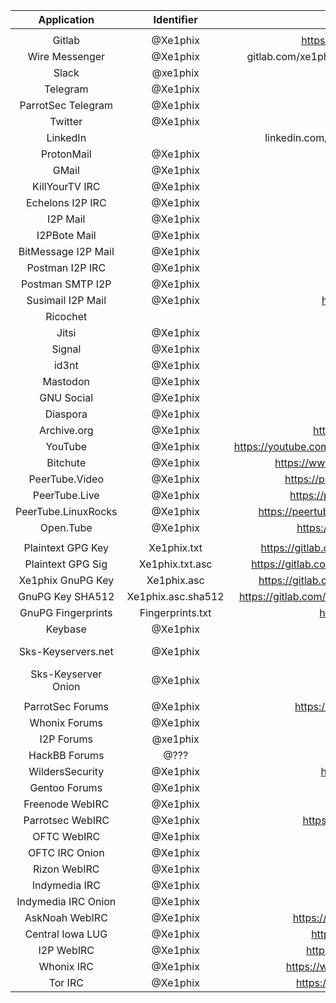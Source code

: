 |     Application     |     Identifier     |                              Links                              |                                          Fingerprints                                          |
|:-------------------:|:------------------:|:---------------------------------------------------------------:|:----------------------------------------------------------------------------------------------:|
|                     |                    |                                                                 |                                                                                                |
|        Gitlab       |      @Xe1phix      |            https://gitlab.com/users/xe1phix/projects            |                                                                                                |
|    Wire Messenger   |      @Xe1phix      |    gitlab.com/xe1phix/Gnupg/blob/master/Xe1phix-WireGnuPG.txt   |                819e4ae52a704f184785938f96080ed98e71e6135ba927b2784e027b541007fc                |
|        Slack        |      @xe1phix      |                     https://secdsm.slack.com                    |                                                                                                |
|       Telegram      |      @Xe1phix      |                       https://t.me/xe1phix                      |                                                                                                |
|  ParrotSec Telegram |      @Xe1phix      |                   https://t.me/parrotsecgroup                   |                                                                                                |
|       Twitter       |      @Xe1phix      |                   https://twitter.com/xe1phix                   |                                                                                                |
|       LinkedIn      |                    |      linkedin.com/in/mark-curry-linux-infosec-professional/     |                                                                                                |
|      ProtonMail     |      @Xe1phix      |                      xe1phix@protonmail.ch                      |        https://gitlab.com/xe1phix/Gnupg/blob/master/publickey.xe1phix_protonmail.ch.asc        |
|        GMail        |      @Xe1phix      |                        xe1phix@gmail.com                        |                                                                                                |
|    KillYourTV IRC   |      @Xe1phix      |                        irc.killyourtv.i2p                       |                                                                                                |
|   Echelons I2P IRC  |      @Xe1phix      |                       irc.echelon.i2p:6667                      |                                                                                                |
|       I2P Mail      |      @Xe1phix      |                         xe1phix@mail.i2p                        |                                                                                                |
|     I2PBote Mail    |      @Xe1phix      |                         xe1phix@i2pbote                         |                                                                                                |
| BitMessage I2P Mail |      @Xe1phix      |                      xe1phix@bitmessage.org                     |                                                                                                |
|   Postman I2P IRC   |      @Xe1phix      |                       irc.postman.i2p:6667                      |                                                                                                |
|   Postman SMTP I2P  |      @Xe1phix      |                       smtp.postman.i2p:25                       |                                                                                                |
|  Susimail I2P Mail  |      @Xe1phix      |                 https://127.0.0.1:7657/susimail/                |                                                                                                |
|       Ricochet      |                    |                                                                 |                                                                                                |
|        Jitsi        |      @Xe1phix      |                                                                 |                                                                                                |
|        Signal       |      @Xe1phix      |                                                                 |                                                                                                |
|        id3nt        |      @Xe1phix      |                        https://id3nt.i2p                        |                                                                                                |
|       Mastodon      |      @Xe1phix      |                                                                 |                                                                                                |
|      GNU Social     |      @Xe1phix      |                       https://gnusocial.no                      |                                                                                                |
|       Diaspora      |      @Xe1phix      |                                                                 |                                                                                                |
|     Archive.org     |      @Xe1phix      |               https://archive.org/details/@xe1phix              |                                                                                                |
|       YouTube       |      @Xe1phix      |   https://youtube.com/channel/UC4rzx4VToyHJDWbAEJ5cMxQ/videos   |                                                                                                |
|       Bitchute      |      @Xe1phix      |          https://www.bitchute.com/channel/U0QCI90XuSH9/         |                                                                                                |
|    PeerTube.Video   |      @Xe1phix      |          https://peertube.video/accounts/xe1phix/videos         |                                                                                                |
|    PeerTube.Live    |      @Xe1phix      |          https://peertube.live/accounts/xe1phix/videos          |                                                                                                |
| PeerTube.LinuxRocks |      @Xe1phix      |    https://peertube.linuxrocks.online/accounts/xe1phix/videos   |                                                                                                |
|      Open.Tube      |      @Xe1phix      |            https://open.tube/accounts/xe1phix/videos            |                                                                                                |
|                     |                    |                                                                 |                                                                                                |
|  Plaintext GPG Key  |     Xe1phix.txt    |     https://gitlab.com/xe1phix/Gnupg/blob/master/Xe1phix.txt    |                            8C2731DD2541089E88181251760286DD6EC3F80D                            |
|  Plaintext GPG Sig  |   Xe1phix.txt.asc  |   https://gitlab.com/xe1phix/Gnupg/blob/master/Xe1phix.txt.asc  |                            8C2731DD2541089E88181251760286DD6EC3F80D                            |
|  Xe1phix GnuPG Key  |     Xe1phix.asc    |     https://gitlab.com/xe1phix/Gnupg/blob/master/Xe1phix.asc    |                            8C2731DD2541089E88181251760286DD6EC3F80D                            |
|   GnuPG Key SHA512  | Xe1phix.asc.sha512 | https://gitlab.com/xe1phix/Gnupg/blob/master/Xe1phix.asc.sha512 |                                                                                                |
|  GnuPG Fingerprints |  Fingerprints.txt  |                 https://gitlab.com/xe1phix/Gnupg                |                            8C2731DD2541089E88181251760286DD6EC3F80D                            |
|       Keybase       |      @Xe1phix      |                    https://keybase.io/xe1phix                   |                            8C2731DD2541089E88181251760286DD6EC3F80D                            |
|  Sks-Keyservers.net |      @Xe1phix      |                    https://sks-keyservers.net                   | https://sks-keyservers.net/pks/lookup?op=get&search=0x8C2731DD2541089E88181251760286DD6EC3F80D |
| Sks-Keyserver Onion |      @Xe1phix      |                      jirk5u4osbsr34t5.onion                     |                            8C2731DD2541089E88181251760286DD6EC3F80D                            |
|                     |                    |                                                                 |                                                                                                |
|   ParrotSec Forums  |      @Xe1phix      |           https://community.parrotlinux.org/u/xe1phix           |                                                                                                |
|    Whonix Forums    |      @Xe1phix      |                    https://forums.whonix.org/                   |                                                                                                |
|      I2P Forums     |      @xe1phix      |                        https://forum.i2p                        |                                                                                                |
|    HackBB Forums    |        @???        |                      clsvtzwzdgzkjda7.onion                     |                                                                                                |
|   WildersSecurity   |      @Xe1phix      |                 https://www.wilderssecurity.com                 |                                                                                                |
|    Gentoo Forums    |      @Xe1phix      |                     http://forums.gentoo.org                    |                                                                                                |
|   Freenode WebIRC   |      @Xe1phix      |                  https://webchat.freenode.net/                  |                                                                                                |
|   Parrotsec WebIRC  |      @Xe1phix      |             https://webchat.freenode.net/#parrotsec             |                                                                                                |
|     OFTC WebIRC     |      @Xe1phix      |                    https://webchat.oftc.net/                    |                                                                                                |
|    OFTC IRC Onion   |      @Xe1phix      |                      37lnq2veifl4kar7.onion                     |                                                                                                |
|     Rizon WebIRC    |      @Xe1phix      |                    https://www.rizon.net/chat                   |                                                                                                |
|    Indymedia IRC    |      @Xe1phix      |                        irc.indymedia.org                        |                                                                                                |
| Indymedia IRC Onion |      @Xe1phix      |                      h7gf2ha3hefoj5ls.onion                     |                                                                                                |
|    AskNoah WebIRC   |      @Xe1phix      |            https://webchat.freenode.net/#asknoahshow            |                                                                                                |
|   Central Iowa LUG  |      @Xe1phix      |               https://webchat.freenode.net/#cialug              |                                                                                                |
|      I2P WebIRC     |      @Xe1phix      |              https://webchat.oftc.net/?channels=i2p             |                                                                                                |
|      Whonix IRC     |      @Xe1phix      |          https://webirc.oftc.net:8443/?channels=Whonix          |                                                                                                |
|       Tor IRC       |      @Xe1phix      |            https://webirc.oftc.net:8443/?channels=Tor           |                                                                                                |